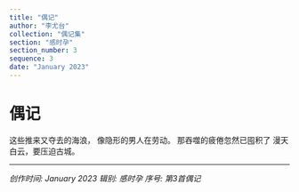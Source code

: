 ```yaml
---
title: "偶记"
author: "李尤台"
collection: "偶记集"
section: "感时孕"
section_number: 3
sequence: 3
date: "January 2023"
---
```


# 偶记

这些推来又夺去的海浪，
像隐形的男人在劳动。
那吞噬的疲倦忽然已囤积了
漫天白云，要压迫古城。

---
*创作时间: January 2023*
*辑别: 感时孕*
*序号: 第3首偶记*
